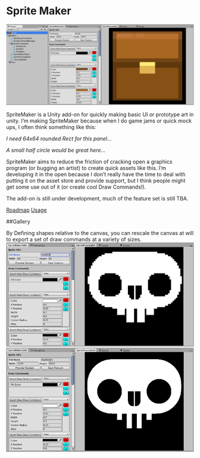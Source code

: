 # Sprite Maker

![Chest Image](Gallery/Chest.png)

SpriteMaker is a Unity add-on for quickly making basic UI or prototype art in unity.  I’m making SpriteMaker because when I do game jams or quick mock ups, I often think something like this:

_I need  64x64 rounded Rect for this panel..._

_A small half circle would be great here..._

SpriteMaker aims to reduce the friction of cracking open a graphics program (or bugging an artist) to create quick assets like this.  I’m developing it in the open because I don’t really have the time to deal with putting it on the asset store and provide support, but I think people might get some use out of it (or create cool Draw Commands!).

The add-on is still under development, much of the feature set is still TBA.   

[Roadmap](Roadmap.md)
[Usage](Usage.md)


##Gallery

By Defining shapes relative to the canvas, you can rescale the canvas at will to export a set of draw commands at a variety of sizes. 
![Skull 64x64](Gallery/Skull64.png)
![Skull 1024x1024](Gallery/Skull1024.png)

